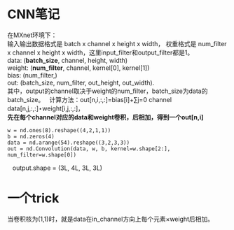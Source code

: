 # CNN笔记  
在MXnet环境下：  
输入输出数据格式是 batch x channel x height x width， 
权重格式是 num_filter x channel x height x width，这里input_filter和output_filter都是1。  
data: (__batch_size__, channel, height, width)  
weight: (__num_filter__, channel, kernel[0], kernel[1])  
bias: (num_filter,)  
out: (batch_size, num_filter, out_height, out_width).  
其中，output的channel取决于weight的num_filter，batch_size为data的batch_size。  
计算方法：out[n,i,:,:]=bias[i]+∑j=0 channel data[n,j,:,:]⋆weight[i,j,:,:]，    
__先在每个channel对应的data和weight卷积，后相加，得到一个out[n,i]__


    w = nd.ones(8).reshape((4,2,1,1))
    b = nd.zeros(4)
    data = nd.arange(54).reshape((3,2,3,3))
    out = nd.Convolution(data, w, b, kernel=w.shape[2:], num_filter=w.shape[0])
    
    output.shape = (3L, 4L, 3L, 3L)
    
    
# 一个trick  
当卷积核为(1,1)时，就是data在in_channel方向上每个元素×weight后相加。  
